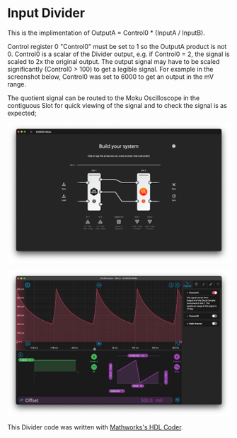 # Input Divider

This is the implimentation of OutputA = Control0 * (InputA / InputB).

Control register 0 "Control0" must be set to 1 so the OutputA product is not 0. Control0 is a scalar of the Divider output, e.g. if Control0 = 2, the signal is scaled to 2x the original output. The output signal may have to be scaled significantly (Control0 > 100) to get a legible signal. For example in the screenshot below, Control0 was set to 6000 to get an output in the mV range.

The quotient signal can be routed to the Moku Oscilloscope in the contiguous Slot for quick viewing of the signal and to check the signal is as expected;

![CC Divider Setup](./setup.png)

![CC Divider Screenshot](./screenshot.png)

This Divider code was written with [Mathworks's HDL Coder](https://www.mathworks.com/products/hdl-coder.html).
